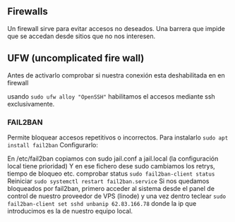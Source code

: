 ## Firewalls
Un firewall sirve para evitar accesos no deseados. Una barrera que impide que se accedan desde sitios que no nos interesen.
## UFW (uncomplicated fire wall)
Antes de activarlo comprobar si nuestra conexión esta deshabilitada en en firewall

usando `sudo ufw alloy "OpenSSH"` habilitamos el accesos mediante ssh exclusivamente.

### FAIL2BAN
Permite bloquear accesos repetitivos o incorrectos. Para instalarlo `sudo apt install fail2ban`
Configurarlo:

En /etc/fail2ban copiamos con sudo jail.conf a jail.local (la configuración local tiene prioridad)
Y en ese fichero dese sudo cambiamos los retrys, tiempo de bloqueo etc.
comprobar status `sudo fail2ban-client status`
Reiniciar `sudo systemctl restart fail2ban.service`
Si nos quedamos bloqueados por fail2ban, primero acceder al sistema desde el panel de control de nuestro proveedor de VPS (linode) y una vez dentro teclear
`sudo fail2ban-client set sshd unbanip 62.83.166.78` donde la ip que introducimos es la de nuestro equipo local.
